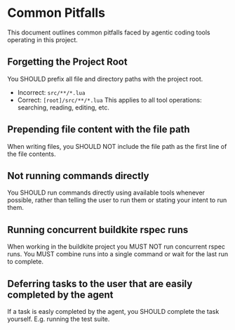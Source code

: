 # Common Pitfalls

This document outlines common pitfalls faced by agentic coding tools operating in this project.


## Forgetting the Project Root

You SHOULD prefix all file and directory paths with the project root.
- Incorrect: `src/**/*.lua`
- Correct: `[root]/src/**/*.lua`
This applies to all tool operations: searching, reading, editing, etc.


## Prepending file content with the file path

When writing files, you SHOULD NOT include the file path as the first line of the file contents.


## Not running commands directly

You SHOULD run commands directly using available tools whenever possible, rather than telling the user to run them or stating your intent to run them.


## Running concurrent buildkite rspec runs

When working in the buildkite project you MUST NOT run concurrent rspec runs. You MUST combine runs into a single command or wait for the last run to complete.


## Deferring tasks to the user that are easily completed by the agent

If a task is easly completed by the agent, you SHOULD complete the task yourself. E.g. running the test suite.
